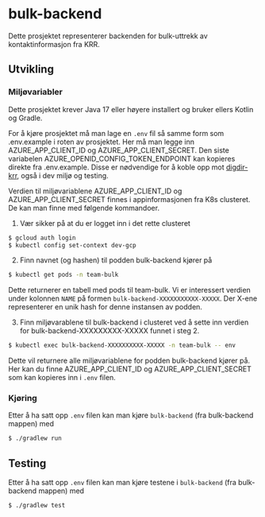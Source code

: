 # bulk-backend

Dette prosjektet representerer backenden for bulk-uttrekk av kontaktinformasjon fra KRR.

## Utvikling

### Miljøvariabler

Dette prosjektet krever Java 17 eller høyere installert og bruker ellers Kotlin og Gradle.

For å kjøre prosjektet må man lage en `.env` fil så samme form som .env.example i roten av prosjektet.
Her må man legge inn AZURE_APP_CLIENT_ID og AZURE_APP_CLIENT_SECRET.
Den siste variabelen AZURE_OPENID_CONFIG_TOKEN_ENDPOINT kan kopieres direkte fra .env.example.
Disse er nødvendige for å koble opp mot [digdir-krr](https://github.com/navikt/digdir-krr), også i dev miljø og testing.

Verdien til miljøvariablene AZURE_APP_CLIENT_ID og AZURE_APP_CLIENT_SECRET finnes i appinformasjonen fra K8s clusteret.
De kan man finne med følgende kommandoer.

1. Vær sikker på at du er logget inn i det rette clusteret

```bash
$ gcloud auth login
$ kubectl config set-context dev-gcp
```

2. Finn navnet (og hashen) til podden bulk-backend kjører på

```bash
$ kubectl get pods -n team-bulk
```

Dette returnerer en tabell med pods til team-bulk.
Vi er interessert verdien under kolonnen `NAME` på formen `bulk-backend-XXXXXXXXXXX-XXXXX`. Der X-ene representerer en
unik hash for denne instansen av podden.

3. Finn miljøvarablene til bulk-backend i clusteret ved å sette inn verdien for bulk-backend-XXXXXXXXX-XXXXX funnet i
   steg 2.

```bash
$ kubectl exec bulk-backend-XXXXXXXXXX-XXXXX -n team-bulk -- env
```

Dette vil returnere alle miljøvariablene for podden bulk-backend kjører på.
Her kan du finne AZURE_APP_CLIENT_ID og AZURE_APP_CLIENT_SECRET som kan kopieres inn i `.env` filen.

### Kjøring

Etter å ha satt opp `.env` filen kan man kjøre `bulk-backend` (fra bulk-backend mappen) med

```bash
$ ./gradlew run
```

## Testing

Etter å ha satt opp `.env` filen kan man kjøre testene i `bulk-backend` (fra bulk-backend mappen) med

```bash
$ ./gradlew test
```
